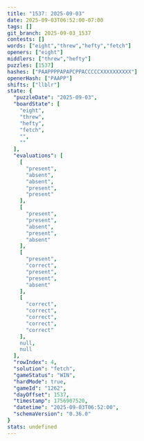 ```yaml
---
title: "1537: 2025-09-03"
date: 2025-09-03T06:52:00-07:00
tags: []
git_branch: 2025-09-03_1537
contests: []
words: ["eight","threw","hefty","fetch"]
openers: ["eight"]
middlers: ["threw","hefty"]
puzzles: [1537]
hashes: ["PAAPPPPAPAPCPPACCCCCXXXXXXXXXX"]
openerHash: ["PAAPP"]
shifts: ["llblr"]
state: {
  "puzzleDate": "2025-09-03",
  "boardState": [
    "eight",
    "threw",
    "hefty",
    "fetch",
    "",
    ""
  ],
  "evaluations": [
    [
      "present",
      "absent",
      "absent",
      "present",
      "present"
    ],
    [
      "present",
      "present",
      "absent",
      "present",
      "absent"
    ],
    [
      "present",
      "correct",
      "present",
      "present",
      "absent"
    ],
    [
      "correct",
      "correct",
      "correct",
      "correct",
      "correct"
    ],
    null,
    null
  ],
  "rowIndex": 4,
  "solution": "fetch",
  "gameStatus": "WIN",
  "hardMode": true,
  "gameId": "1262",
  "dayOffset": 1537,
  "timestamp": 1756907520,
  "datetime": "2025-09-03T06:52:00",
  "schemaVersion": "0.36.0"
}
stats: undefined
---
```

<!-- more -->
